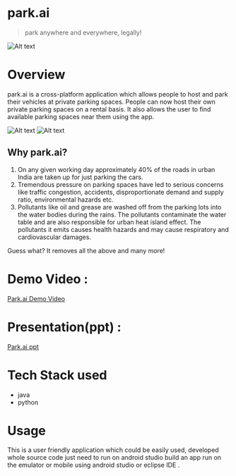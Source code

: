 # park.ai
> park anywhere and everywhere, legally!

![Alt text]( https://user-images.githubusercontent.com/56252933/113469488-82b14800-946b-11eb-905f-d6a7115d1ad1.png "Park.ai")


# Overview

park.ai is a cross-platform application which allows people to host and park their vehicles at private parking spaces. 
People can now host their own private parking spaces on a rental basis. It also allows the user to find available parking spaces
near them using the app. 

![Alt text]( https://user-images.githubusercontent.com/56252933/113469572-2bf83e00-946c-11eb-95e6-28ae40665cf4.png "Park.ai")
![Alt text]( https://user-images.githubusercontent.com/56252933/113469575-361a3c80-946c-11eb-86fa-ac26c50cb711.jpeg "Park.ai")


## Why park.ai?

1) On any given working day approximately 40% of the roads in urban India are taken up for just parking the cars. 
2) Tremendous pressure on parking spaces have led to serious concerns like traffic congestion, accidents, disproportionate demand and supply ratio, environmental hazards etc.
3) Pollutants like oil and grease are washed off from the parking lots into the water bodies during the rains. The pollutants contaminate the water table and are also responsible for urban heat island effect. The pollutants it emits causes health hazards and may cause respiratory and cardiovascular damages.

Guess what? It removes all the above and many more!

# Demo Video :

[Park.ai Demo Video ](https://drive.google.com/file/d/1-qCiXpouc5tzsX8U-aXwSrFSjCoQ1jz3/view?usp=sharing)

# Presentation(ppt) :

[Park.ai ppt ](https://drive.google.com/file/d/1yjOP_oc5GCR5Af3qyaxcSxrgupLeRLiY/view?usp=sharing)



# Tech Stack used

* java
* python

# Usage

This is a user friendly application which could be easily used, 
developed whole source code just need to run on android studio build an app run on the emulator or mobile using android studio or eclipse IDE .


